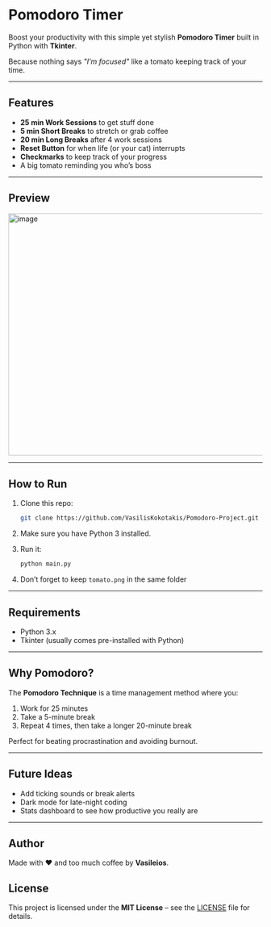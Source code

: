 # Pomodoro Timer

Boost your productivity with this simple yet stylish **Pomodoro Timer** built in Python with **Tkinter**.

Because nothing says *"I’m focused"* like a tomato keeping track of your time.

---

## Features

*  **25 min Work Sessions** to get stuff done
*  **5 min Short Breaks** to stretch or grab coffee
*  **20 min Long Breaks** after 4 work sessions
*  **Reset Button** for when life (or your cat) interrupts
*  **Checkmarks** to keep track of your progress
*  A big tomato reminding you who’s boss

---

## Preview

<img width="517" height="480" alt="image" src="https://github.com/user-attachments/assets/ce1217ba-657d-4d9c-bf1d-9c65fec09814" />

---

## How to Run

1. Clone this repo:

   ```bash
   git clone https://github.com/VasilisKokotakis/Pomodoro-Project.git
   ```
2. Make sure you have Python 3 installed.
3. Run it:

   ```bash
   python main.py
   ```
4. Don’t forget to keep `tomato.png` in the same folder 

---

## Requirements

* Python 3.x
* Tkinter (usually comes pre-installed with Python)

---

## Why Pomodoro?

The **Pomodoro Technique** is a time management method where you:

1. Work for 25 minutes
2. Take a 5-minute break
3. Repeat 4 times, then take a longer 20-minute break

Perfect for beating procrastination and avoiding burnout.

---

## Future Ideas

*  Add ticking sounds or break alerts
*  Dark mode for late-night coding
*  Stats dashboard to see how productive you really are

---

##  Author

Made with ❤️ and too much coffee by **Vasileios**.

## License

This project is licensed under the **MIT License** – see the [LICENSE](LICENSE) file for details.

